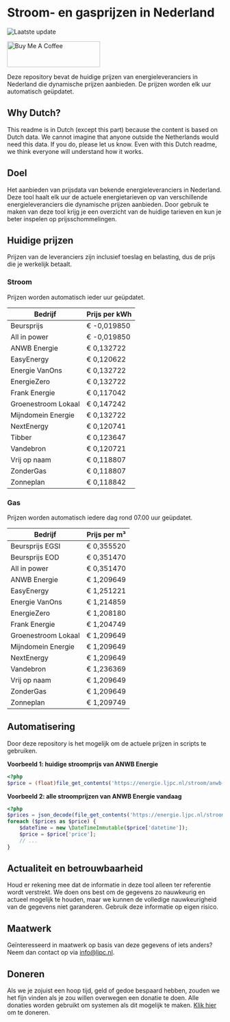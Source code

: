 # Stroom- en gasprijzen in Nederland

![Laatste update](https://img.shields.io/badge/laatste%20update-2025--06--08%2012%3A00%20CET-brightgreen)

<a href="https://www.buymeacoffee.com/Lars-" target="_blank"><img src="https://cdn.buymeacoffee.com/buttons/v2/default-orange.png" alt="Buy Me A Coffee" height="60" style="height: 60px !important;width: 217px !important;" ></a>

Deze repository bevat de huidige prijzen van energieleveranciers in Nederland die dynamische prijzen aanbieden. De prijzen worden elk uur automatisch geüpdatet.

## Why Dutch?

This readme is in Dutch (except this part) because the content is based on Dutch data. We cannot imagine that anyone outside the Netherlands would need this data. If you do, please let us know. Even with this Dutch readme, we think
everyone will understand how it works.

## Doel

Het aanbieden van prijsdata van bekende energieleveranciers in Nederland. Deze tool haalt elk uur de actuele energietarieven op van verschillende energieleveranciers die dynamische prijzen aanbieden. Door gebruik te maken van deze tool
krijg je een overzicht van de huidige tarieven en kun je beter inspelen op prijsschommelingen.

## Huidige prijzen

Prijzen van de leveranciers zijn inclusief toeslag en belasting, dus de prijs die je werkelijk betaalt.

### Stroom

Prijzen worden automatisch ieder uur geüpdatet.

 Bedrijf | Prijs per kWh 
---------|---------------
Beursprijs | € -0,019850
All in power | € -0,019850
ANWB Energie | € 0,132722
EasyEnergy | € 0,120622
Energie VanOns | € 0,132722
EnergieZero | € 0,132722
Frank Energie | € 0,117042
Groenestroom Lokaal | € 0,147242
Mijndomein Energie | € 0,132722
NextEnergy | € 0,120741
Tibber | € 0,123647
Vandebron | € 0,120721
Vrij op naam | € 0,118807
ZonderGas | € 0,118807
Zonneplan | € 0,118842


### Gas

Prijzen worden automatisch iedere dag rond 07.00 uur geüpdatet.

 Bedrijf | Prijs per m³ 
---------|--------------
Beursprijs EGSI | € 0,355520
Beursprijs EOD | € 0,351470
All in power | € 0,351470
ANWB Energie | € 1,209649
EasyEnergy | € 1,251221
Energie VanOns | € 1,214859
EnergieZero | € 1,208180
Frank Energie | € 1,204749
Groenestroom Lokaal | € 1,209649
Mijndomein Energie | € 1,209649
NextEnergy | € 1,209649
Vandebron | € 1,236369
Vrij op naam | € 1,209649
ZonderGas | € 1,209649
Zonneplan | € 1,209749


## Automatisering

Door deze repository is het mogelijk om de actuele prijzen in scripts te gebruiken.

**Voorbeeld 1: huidige stroomprijs van ANWB Energie**

```php
<?php
$price = (float)file_get_contents('https://energie.ljpc.nl/stroom/anwb-energie-nu.txt');

```

**Voorbeeld 2: alle stroomprijzen van ANWB Energie vandaag**

```php
<?php
$prices = json_decode(file_get_contents('https://energie.ljpc.nl/stroom/all-in-power-vandaag.json'),true);
foreach ($prices as $price) {
    $dateTime = new \DateTimeImmutable($price['datetime']);
    $price = $price['price'];
    // ...
}
```

## Actualiteit en betrouwbaarheid

Houd er rekening mee dat de informatie in deze tool alleen ter referentie wordt verstrekt. We doen ons best om de gegevens zo nauwkeurig en actueel mogelijk te houden, maar we kunnen de volledige nauwkeurigheid van de gegevens niet
garanderen. Gebruik deze informatie op eigen risico.

## Maatwerk

Geïnteresseerd in maatwerk op basis van deze gegevens of iets anders? Neem dan contact op
via [info@ljpc.nl](mailto:info@ljpc.nl?subject=Energie%20prijzen).

## Doneren

Als we je zojuist een hoop tijd, geld of gedoe bespaard hebben, zouden we het fijn vinden als je zou willen overwegen een
donatie te doen. Alle donaties worden gebruikt om systemen als dit mogelijk te
maken. [Klik hier](https://www.buymeacoffee.com/Lars-) om te doneren.

